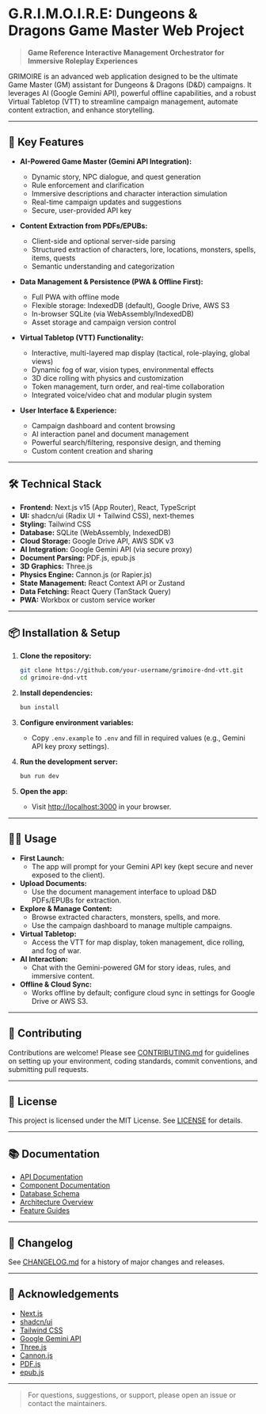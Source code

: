 # G.R.I.M.O.I.R.E: Dungeons & Dragons Game Master Web Project

> **Game Reference Interactive Management Orchestrator for Immersive Roleplay Experiences**

GRIMOIRE is an advanced web application designed to be the ultimate Game Master (GM) assistant for Dungeons & Dragons (D&D) campaigns. It leverages AI (Google Gemini API), powerful offline capabilities, and a robust Virtual Tabletop (VTT) to streamline campaign management, automate content extraction, and enhance storytelling.

---

## 🚀 Key Features

- **AI-Powered Game Master (Gemini API Integration):**
  - Dynamic story, NPC dialogue, and quest generation
  - Rule enforcement and clarification
  - Immersive descriptions and character interaction simulation
  - Real-time campaign updates and suggestions
  - Secure, user-provided API key

- **Content Extraction from PDFs/EPUBs:**
  - Client-side and optional server-side parsing
  - Structured extraction of characters, lore, locations, monsters, spells, items, quests
  - Semantic understanding and categorization

- **Data Management & Persistence (PWA & Offline First):**
  - Full PWA with offline mode
  - Flexible storage: IndexedDB (default), Google Drive, AWS S3
  - In-browser SQLite (via WebAssembly/IndexedDB)
  - Asset storage and campaign version control

- **Virtual Tabletop (VTT) Functionality:**
  - Interactive, multi-layered map display (tactical, role-playing, global views)
  - Dynamic fog of war, vision types, environmental effects
  - 3D dice rolling with physics and customization
  - Token management, turn order, and real-time collaboration
  - Integrated voice/video chat and modular plugin system

- **User Interface & Experience:**
  - Campaign dashboard and content browsing
  - AI interaction panel and document management
  - Powerful search/filtering, responsive design, and theming
  - Custom content creation and sharing

---

## 🛠️ Technical Stack

- **Frontend:** Next.js v15 (App Router), React, TypeScript
- **UI:** shadcn/ui (Radix UI + Tailwind CSS), next-themes
- **Styling:** Tailwind CSS
- **Database:** SQLite (WebAssembly, IndexedDB)
- **Cloud Storage:** Google Drive API, AWS SDK v3
- **AI Integration:** Google Gemini API (via secure proxy)
- **Document Parsing:** PDF.js, epub.js
- **3D Graphics:** Three.js
- **Physics Engine:** Cannon.js (or Rapier.js)
- **State Management:** React Context API or Zustand
- **Data Fetching:** React Query (TanStack Query)
- **PWA:** Workbox or custom service worker

---

## 📦 Installation & Setup

1. **Clone the repository:**

   ```sh
   git clone https://github.com/your-username/grimoire-dnd-vtt.git
   cd grimoire-dnd-vtt
   ```

2. **Install dependencies:**

   ```sh
   bun install
   ```

3. **Configure environment variables:**
   - Copy `.env.example` to `.env` and fill in required values (e.g., Gemini API key proxy settings).

4. **Run the development server:**

   ```sh
   bun run dev
   ```

5. **Open the app:**
   - Visit [http://localhost:3000](http://localhost:3000) in your browser.

---

## 🧑‍💻 Usage

- **First Launch:**
  - The app will prompt for your Gemini API key (kept secure and never exposed to the client).
- **Upload Documents:**
  - Use the document management interface to upload D&D PDFs/EPUBs for extraction.
- **Explore & Manage Content:**
  - Browse extracted characters, monsters, spells, and more.
  - Use the campaign dashboard to manage multiple campaigns.
- **Virtual Tabletop:**
  - Access the VTT for map display, token management, dice rolling, and fog of war.
- **AI Interaction:**
  - Chat with the Gemini-powered GM for story ideas, rules, and immersive content.
- **Offline & Cloud Sync:**
  - Works offline by default; configure cloud sync in settings for Google Drive or AWS S3.

---

## 🤝 Contributing

Contributions are welcome! Please see [CONTRIBUTING.md](./CONTRIBUTING.md) for guidelines on setting up your environment, coding standards, commit conventions, and submitting pull requests.

---

## 📄 License

This project is licensed under the MIT License. See [LICENSE](./LICENSE) for details.

---

## 📚 Documentation

- [API Documentation](./docs/api.md)
- [Component Documentation](./docs/components.md)
- [Database Schema](./docs/database-schema.md)
- [Architecture Overview](./docs/architecture.md)
- [Feature Guides](./docs/)

---

## 📝 Changelog

See [CHANGELOG.md](./CHANGELOG.md) for a history of major changes and releases.

---

## 📢 Acknowledgements

- [Next.js](https://nextjs.org/)
- [shadcn/ui](https://ui.shadcn.com/)
- [Tailwind CSS](https://tailwindcss.com/)
- [Google Gemini API](https://ai.google.dev/gemini-api/docs)
- [Three.js](https://threejs.org/)
- [Cannon.js](https://schteppe.github.io/cannon.js/)
- [PDF.js](https://mozilla.github.io/pdf.js/)
- [epub.js](https://github.com/futurepress/epub.js/)

---

> For questions, suggestions, or support, please open an issue or contact the maintainers.
